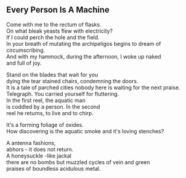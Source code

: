 Every Person Is A Machine
-------------------------
Come with me to the rectum of flasks.  
On what bleak yeasts flew with electricity?  
If I could perch the hole and the field.  
In your breath of mutating the archipeligos begins to dream of circumscribing.  
And with my hammock, during the afternoon, I woke up naked  
and full of joy.  
  
Stand on the blades that wait for you  
dying the tear stained chairs, condemning the doors.  
It is a tale of parched cities nobody here is waiting for the next praise.  
Telegraph. You carried yourself for fluttering.  
In the first reel, the aquatic man  
is coddled by a person. In the second  
reel he returns, to live and to chirp.  
  
It's a forming foliage of oxides.  
How discovering is the aquatic smoke and it's loving stenches?  
  
A antenna fashions,  
abhors - it does not return.  
A honeysuckle -like jackal  
there are no bombs but muzzled cycles of vein and green  
praises of boundless acidulous metal.  
